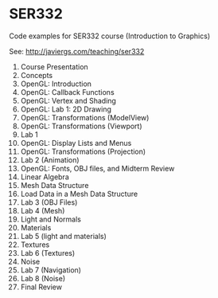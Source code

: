 # SER332
Code examples for SER332 course (Introduction to Graphics)

See: http://javiergs.com/teaching/ser332

<ol>
<li>Course Presentation
<li>Concepts
<li>OpenGL: Introduction
<li>OpenGL: Callback Functions
<li>OpenGL: Vertex and Shading
<li>OpenGL: Lab 1: 2D Drawing   
<li>OpenGL: Transformations (ModelView)
<li>OpenGL: Transformations (Viewport)
<li>Lab 1
<li>OpenGL: Display Lists and Menus
<li>OpenGL: Transformations (Projection)
<li>Lab 2 (Animation)
<li>OpenGL: Fonts, OBJ files, and Midterm Review
<li>Linear Algebra
<li>Mesh Data Structure
<li>Load Data in a Mesh Data Structure
<li>Lab 3 (OBJ Files)
<li>Lab 4 (Mesh)
<li>Light and Normals
<li>Materials
<li>Lab 5 (light and materials)
<li>Textures
<li>Lab 6 (Textures)
<li>Noise
<li>Lab 7 (Navigation)
<li>Lab 8 (Noise)
<li>Final Review
</ol>
    
